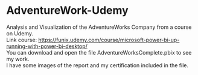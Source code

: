 # AdventureWork-Udemy
Analysis and Visualization of the AdventureWorks Company from a course on Udemy. <br>
Link course: https://funix.udemy.com/course/microsoft-power-bi-up-running-with-power-bi-desktop/ <br>
You can download and open the file AdventureWorksComplete.pbix to see my work. <br>
I have some images of the report and my certification included in the file. <br>
